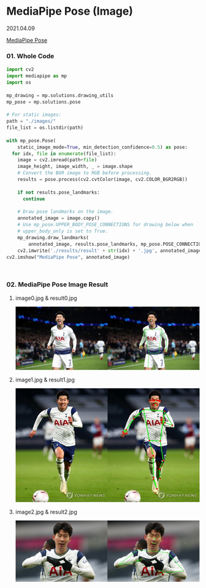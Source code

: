 # MediaPipe Pose (Image)

2021.04.09

[MediaPipe Pose](https://google.github.io/mediapipe/solutions/pose)

### 01. Whole Code

```python
import cv2
import mediapipe as mp
import os

mp_drawing = mp.solutions.drawing_utils
mp_pose = mp.solutions.pose

# For static images:
path = "./images/"
file_list = os.listdir(path)

with mp_pose.Pose(
    static_image_mode=True, min_detection_confidence=0.5) as pose:
  for idx, file in enumerate(file_list):
    image = cv2.imread(path+file)
    image_height, image_width, _ = image.shape
    # Convert the BGR image to RGB before processing.
    results = pose.process(cv2.cvtColor(image, cv2.COLOR_BGR2RGB))

    if not results.pose_landmarks:
      continue

    # Draw pose landmarks on the image.
    annotated_image = image.copy()
    # Use mp_pose.UPPER_BODY_POSE_CONNECTIONS for drawing below when
    # upper_body_only is set to True.
    mp_drawing.draw_landmarks(
        annotated_image, results.pose_landmarks, mp_pose.POSE_CONNECTIONS)
    cv2.imwrite('./results/result' + str(idx) + '.jpg', annotated_image)
cv2.imshow("MediaPipe Pose", annotated_image)
```

<br>

###  02. MediaPipe Pose Image Result

1. image0.jpg & result0.jpg

   ![result0.jpg](https://github.com/hyunmin0317/OpenCV_Study/blob/master/MediaPipePose/MediaPipePose(Image)/Github/result0.jpg?raw=true)

2. image1.jpg & result1.jpg

   ![result1.jpg](https://github.com/hyunmin0317/OpenCV_Study/blob/master/MediaPipePose/MediaPipePose(Image)/Github/result1.jpg?raw=true)

3. image2.jpg & result2.jpg

   ![result2.jpg](https://github.com/hyunmin0317/OpenCV_Study/blob/master/MediaPipePose/MediaPipePose(Image)/Github/result2.jpg?raw=true)



